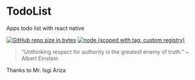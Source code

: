 # TodoList
Apps todo list with react native

[![GitHub repo size in bytes](https://img.shields.io/github/repo-size/badges/shields.svg)](https://github.com/rsmnarts/)
[![node (scoped with tag, custom registry)](https://img.shields.io/node/v/@stdlib/stdlib/latest.svg?registry_uri=https%3A%2F%2Fregistry.npmjs.com)](https://github.com/rsmnarts/todolist)

> “Unthinking respect for authority is the greatest enemy of truth.” ~ Albert Einstein


Thanks to Mr. Isgi Ariza